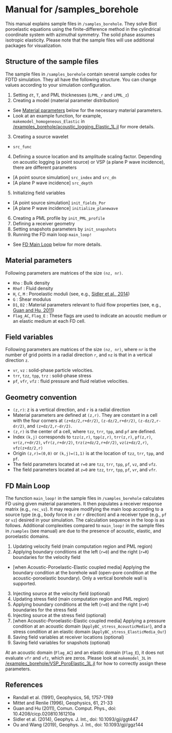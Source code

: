 # Manual for /samples_borehole
This manual explains sample files in `/samples_borehole`. They solve Biot poroelastic equations using the finite-difference method in the cylindrical coordinate system with azimuthal symmetry. The solid phase assumes isotropic elasticity. Please note that the sample files will use additional packages for visualization.

## Structure of the sample files
The sample files in `/samples_borehole` contain several sample codes for FDTD simulation. They all have the following structure. You can change values according to your simulation configuration.

1. Setting `dt`, `T`, and PML thicknesses (`LPML_r` and `LPML_z`)
2. Creating a model (material parameter distribution)
  - See [Material parameters](#material-parameters) below for the necessary material parameters.
  - Look at an example function, for example, `makemodel_homogeneous_Elastic` in [/examples_borehole/acoustic_logging_Elastic_1L.jl](/examples_borehole/acoustic_logging_Elastic_1L.jl) for more details.
3. Creating a source wavelet
  - `src_func`
4. Defining a source location and its amplitude scaling factor. Depending on acoustic logging (a point source) or VSP (a plane P wave incidence), there are different parameters
  - [A point source simulation] `src_index` and `src_dn`
  - [A plane P wave incidence] `src_depth`
5. Initializing field variables
  - [A point source simulation] `init_fields_Por`
  - [A plane P wave incidence] `initialize_planewave`
6. Creating a PML profile by `init_PML_profile`
7. Defining a receiver geometry
8. Setting snapshots parameters by `init_snapshots`
9. Running the FD main loop `main_loop!`
  - See [FD Main Loop](#fd-main-loop) below for more details.

## Material parameters
Following parameters are matrices of the size `(nz, nr)`.
 - `Rho` : Bulk density
 - `Rhof` : Fluid density
 - `H`, `C`, `M` : Poroelastic moduli (see, e.g., [Sidler et al., 2014](#references))
 - `G` : Shear modulus
 - `D1`, `D2` : Material parameters relevant to fluid flow properties (see, e.g., [Guan and Hu, 2011](#references))
 - `Flag_AC`, `Flag_E` : These flags are used to indicate an acoustic medium or an elastic medium at each FD cell.

## Field variables
Following parameters are matrices of the size `(nz, nr)`, where `nr` is the number of grid points in a radial direction `r`, and `nz` is that in a vertical direction `z`.
- `vr`, `vz` : solid-phase particle velocities.
- `trr`, `tzz`, `tpp`, `trz` : solid-phase stress
- `pf`, `vfr`, `vfz` : fluid pressure and fluid relative velocities.

## Geometry convention
- `(z,r)`: z is a vertical direction, and `r` is a radial direction
- Material parameters are defined at `(z,r)`. They are constant in a cell with the four corners at `(z+dz/2,r+dr/2)`, `(z-dz/2,r+dr/2)`, `(z-dz/2,r-dr/2)`, and `(z+dz/2,r-dr/2)`.
- `(z,r)` is the center of a cell, where `tzz`, `trr`, `tpp`, and `pf` are defined.
- Index `(k,j)` corresponds to `tzz(z,r)`, `tpp(z,r)`, `trr(z,r)`, `pf(z,r)`, `vr(z,r+dr/2)`, `vfr(z,r+dr/2)`, `trz(z+dz/2,r+dr/2)`, `vz(z+dz/2,r)`, `vfz(z+dz/2,r)`
- Origin `(z,r)=(0,0)` or `(k,j)=(1,1)` is at the location of `tzz`, `trr`, `tpp`, and `pf`.
- The field parameters located at `r=0` are `tzz`, `trr`, `tpp`, `pf`, `vz`, and `vfz`.
- The field parameters located at `z=0` are `tzz`, `trr`, `tpp`, `pf`, `vr`, and `vfr`.

## FD Main Loop
The function `main_loop!` in the sample files in `/samples_borehole` calculates FD using given material parameters. It then populates a receiver response matrix (e.g., `rec_vz`). It may require modifying the main loop according to a source type (e.g., body force in `z` or `r` direction) and a receiver type (e.g., `pf` or `vz`) desired in your simulation. The calculation sequence in the loop is as follows. Additional complexities compared to `main_loop!` in the sample files in `/samples` (see manual) are due to the presence of acoustic, elastic, and poroelastic domains.
1. Updating velocity field (main computation region and PML region)
2. Applying boundary conditions at the left (`r=0`) and the right (`r=R`) boundaries for the velocity field
  - [when Acoustic-Poroelastic-Elastic coupled media] Applying the boundary condition at the borehole wall (open-pore condition at the acoustic-poroelastic boundary). Only a vertical borehole wall is supported.  
3. Injecting source at the velocity field (optional)
4. Updating stress field (main computation region and PML region)
5. Applying boundary conditions at the left (`r=0`) and the right (`r=R`) boundaries for the stress field
6. Injecting source at the stress field (optional)
7. [when Acoustic-Poroelastic-Elastic coupled media] Applying a pressure condition at an acoustic domain (`ApplyBC_stress_AcousticMedia!`), and a stress condition at an elastic domain (`ApplyBC_stress_ElasticMedia_Ou!`)
8. Saving field variables at receiver locations (optional)
9. Saving field variables for snapshots (optional)

At an acoustic domain (`Flag_AC`) and an elastic domain (`Flag_E`), it does not evaluate `vfr` and `vfz`, which are zeros. Please look at `makemodel_3L` in [/examples_borehole/VSP_PoroElastic_3L.jl](/examples_borehole/VSP_PoroElastic_3L.jl) for how to correctly assign these parameters.

## References
- Randall et al. (1991), Geophysics, 56, 1757-1769
- Mittet and Renlie (1996), Geophysics, 61, 21-33
- Guan and Hu (2011), Comun. Comput. Phys., doi: 10.4208/cicp.020810.161210a
- Sidler et al. (2014), Geophys. J. Int., doi: 10.1093/gji/ggt447
- Ou and Wang (2019), Geophys. J. Int., doi: 10.1093/gji/ggz144
